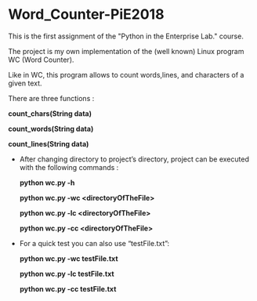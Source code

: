 # Word_Counter-PiE2018

This is the first assignment of the "Python in the Enterprise Lab." course.

The project is my own implementation of the (well known) Linux program WC (Word Counter).

Like in WC, this program allows to count words,lines, and characters of a given text.

There are three functions :

**count_chars(String data)**

**count_words(String data)**

**count_lines(String data)**


- After changing directory to project’s directory, project can be executed with the following commands : 

  **python wc.py -h**

  **python wc.py -wc \<directoryOfTheFile\>**

  **python wc.py -lc \<directoryOfTheFile\>**

  **python wc.py -cc \<directoryOfTheFile\>**

- For a quick test you can also use “testFile.txt”:

  **python wc.py -wc testFile.txt**

  **python wc.py -lc testFile.txt**
  
  **python wc.py -cc testFile.txt**
